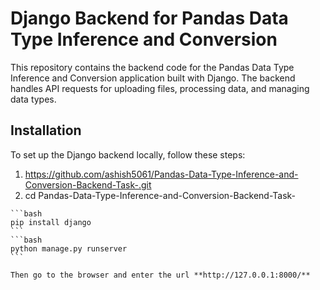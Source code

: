# Django Backend for Pandas Data Type Inference and Conversion

This repository contains the backend code for the Pandas Data Type Inference and Conversion application built with Django. The backend handles API requests for uploading files, processing data, and managing data types.


## Installation

To set up the Django backend locally, follow these steps:

  1. https://github.com/ashish5061/Pandas-Data-Type-Inference-and-Conversion-Backend-Task-.git
  2. cd Pandas-Data-Type-Inference-and-Conversion-Backend-Task-

    ```bash
    pip install django
    ```
    ```bash
    python manage.py runserver
    ```

    Then go to the browser and enter the url **http://127.0.0.1:8000/**
